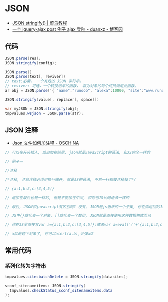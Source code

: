# JSON

- [JSON.stringify() | 菜鸟教程](http://www.runoob.com/json/json-stringify.html)
- [一个 jquery-ajax post 例子 ajax 登陆 - duanxz - 博客园](https://www.cnblogs.com/duanxz/p/3165246.html)

## 代码

```c#
JSON.parse(res);
JSON.stringify(config);
```

```c#
JSON.parse()
JSON.parse(text[, reviver])
// text:必需， 一个有效的 JSON 字符串。
// reviver: 可选，一个转换结果的函数， 将为对象的每个成员调用此函数。
ar obj = JSON.parse('{ "name":"runoob", "alexa":10000, "site":"www.runoob.com" }');

JSON.stringify(value[, replacer[, space]])

var myJSON = JSON.stringify(obj);
tmpvalues.wsjson = JSON.parse(str);

```

## JSON 注释

- [Json 文件如何加注释 - OSCHINA](https://www.oschina.net/question/163912_26244?sort=time)

```c#
// 可以在开头插入, 或追加在结尾, json就是JavaScript的语法, 和JS完全一样的

// 例子一

//注释

/*注释, 注意注释必须用换行隔开, 就是JS的语法, 不然一行都被注释掉了*/

// {a:1,b:2,c:[3,4,5]}

// 追加在最后也是一样的, 但是不能加在中间, 和你也JS代码语法一样的

// 最后, JSON和javascript有区别吗? 没有, JSON是js语法的一个子集, 你在你返回的JSON前面加段JS代码, 照样能执行, 比如说alert(123);

// JS中{}就代表一个对象, []就代表一个数组, JSON就是直接使用这种数据格式而已

// 你在JS里直接写var a={a:1,b:2,c:[3,4,5]};或者var a=eval('('+'{a:1,b:2,c:[3,4,5]}'+')');

// a就是这个对象了, 你可以alert(a.b),会弹出2
```

## 常用代码

### 系列化转为字符串

```c#
tmpvalues.sitesbatchDelete = JSON.stringify(datasites);

sconf_sitenameitems: JSON.stringify(
  tmpvalues.checkStatus_sconf_sitenameitems.data
);
```
